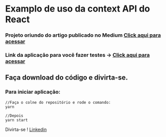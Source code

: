# Examplo de uso da context API do React

### Projeto oriundo do artigo publicado no Medium [Click aqui para acessar](dsdsda)

### Link da aplicação para você fazer testes -> [Click aqui para acessar](dsdsda)

## Faça download do código e divirta-se.

### Para iniciar aplicação:

    //Faça o colne do repositório e rode o comando:
    yarn

    //Depois
    yarn start

Divirta-se !
[Linkedin](https://www.linkedin.com/in/devluispereira/)
